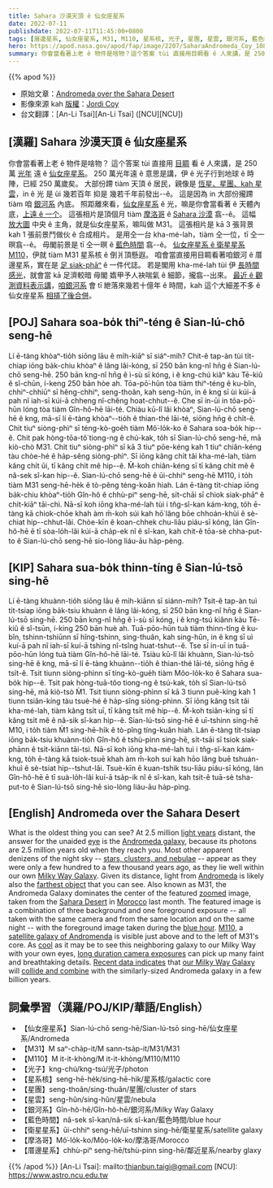 ```yaml
---
title: Sahara 沙漠天頂 ê 仙女座星系
date: 2022-07-11
publishdate: 2022-07-11T11:45:00+0800
tags: [厝邊星系, 仙女座星系, M31, M110, 星系核, 光子, 星團, 星雲, 銀河系, 藍色時間, 衛星星系]
hero: https://apod.nasa.gov/apod/fap/image/2207/SaharaAndromeda_Coy_1080.jpg
summary: 你會當看著上老 ê 物件是啥物？這个答案 tùi 直接用目睭看 ê 人來講，是 250 萬光年遠 ê 仙女座星系。
---
```


{{% apod %}}

- 原始文章：[Andromeda over the Sahara Desert](https://apod.nasa.gov/apod/ap220711.html)
- 影像來源 kah [版權][copyright]：[Jordi Coy](https://www.facebook.com/jordilopezphotography)
- 台文翻譯：[An-Li Tsai][An-Li Tsai] ([NCU][NCU])

## [漢羅] Sahara 沙漠天頂 ê 仙女座星系
你會當看著上老 ê 物件是啥物？
這个答案 tùi 直接用 [目睭][eye] 看 ê 人來講，是 250 萬 [光年][light years] 遠 ê [仙女座星系][Andromeda galaxy]。
250 萬光年遠 ê 意思是講，伊 ê 光子行到地球 ê 時陣，已經 250 萬歲矣。
大部份蹛 tiàm 天頂 ê 居民，親像是 [恆星、星團、kah 星雲][stars, clusters, and nebulae]，in ê 光 是 ùi 幾若百年 抑是 幾若千年前發出--ê。
這是因為 in 大部份攏蹛 tiàm 咱 [銀河系][Milky Way Galaxy] 內底。
照距離來看，[仙女座星系][Andromeda] ê 光，嘛是你會當看著 ê 天體內底，[上遠 ê 一个][farthest object]。
這張相片是頂個月 tiàm [摩洛哥][Morocco] ê [Sahara 沙漠][Sahara Desert] 翕--ê。
這幅 [放大圖][zoomed] 中央 ê 主角，就是仙女座星系，嘛叫做 M31。
這張相片是 kā 3 張背景 kah 1 張前景鬥做伙 ê 合成相片。
是用仝一台 kha-mé-lah，tiàm 仝一位，tī 仝一暝翕--ê。
毋閣前景是 tī 仝一暝 ê [藍色時間][blue hour] 翕--ê。
[仙女座星系 ê 衛星星系][satellite galaxy of Andromenda] [M110][M110]，伊就 tiàm M31 星系核 ê 倒爿頂懸遐。
咱會當直接用目睭看著咱銀河 ê 厝邊星系，實在是 [足 siak-phāⁿ][cool] ê 一件代誌。
若是閣用 kha-mé-lah tùi 伊 [長時間感光][long duration camera exposures]，就會當 kā 足濟較暗 毋閣 媠甲予人袂喘氣 ê 細節，攏翕--出來。
[最近 ê 觀測資料表示講][Recent data indicates]，[咱銀河系][our Milky Way Galaxy] 會 tī 紲落來幾若十億年 ê 時間，kah 這个大細差不多 ê 仙女座星系 [相挵了後合併][collide and combine]。

## [POJ] Sahara soa-bo̍k thiⁿ-téng ê Sian-lú-chō seng-hē
Lí ē-tàng khòaⁿ-tio̍h siōng lāu ê mi̍h-kiāⁿ sī siáⁿ-mih?
Chit-ê tap-àn tùi ti̍t-chiap iōng ba̍k-chiu khòaⁿ ê lâng lâi-kóng, sī 250 bān kng-nî hn̄g ê Sian-lú-chō seng-hē.
250 bān kng-nî hn̄g ê ì-sù sī kóng, i ê kng-chú kiâⁿ kàu Tē-kiû ê sî-chūn, í-keng 250 bān hòe ah.
Tōa-pō͘-hūn tòa tiàm thiⁿ-téng ê ku-bîn, chhiⁿ-chhiūⁿ sī hêng-chhiⁿ, seng-thoân, kah seng-hûn, in ê kng sī ùi kúi-ā pah nî iah-sī kúi-ā chheng nî-chêng hoat-chhut--ê.
Che sī in-ūi in tōa-pō͘-hūn lóng tòa tiàm Gîn-hô-hē lāi-té.
Chiàu kū-lî lâi khòaⁿ, Sian-lú-chō seng-hē ê kng, mā-sī lí ē-tàng khòaⁿ--tio̍h ê thian-thé lāi-té, siōng hn̄g ê chi̍t-ê.
Chit tiuⁿ siòng-phìⁿ sī téng-kò-goe̍h tiàm Mô͘-lo̍k-ko ê Sahara soa-bo̍k hip--ê.
Chit pak hòng-tōa-tô͘ tiong-ng ê chú-kak, to̍h sī Sian-lú-chō seng-hē, mā kiò-chò M31.
Chit tiuⁿ siòng-phìⁿ sī kā 3 tiuⁿ pōe-kéng kah 1 tiuⁿ chiân-kéng tàu chòe-hé ê ha̍p-sêng siòng-phìⁿ.
Sī iōng kâng chi̍t tâi kha-mé-lah, tiàm kâng chi̍t ūi, tī kâng chi̍t mê hip--ê.
M̄-koh chiân-kéng sī tī kâng chi̍t mê ê nâ-sek sî-kan hip--ê.
Sian-lú-chō seng-hē ê ūi-chhiⁿ seng-hē M110, i to̍h tiàm M31 seng-hē-he̍k ê tò-pêng téng-koân hiah.
Lán ē-tàng ti̍t-chiap iōng ba̍k-chiu khòaⁿ-tio̍h Gîn-hô ê chhù-piⁿ seng-hē, si̍t-chāi sī chiok siak-phāⁿ ê chi̍t-kiāⁿ tāi-chì.
Nā-sī koh iōng kha-mé-lah tùi i tn̂g-sî-kan kám-kng, to̍h ē-tàng kā chiok-chōe khah àm m̄-koh súi kah hō͘ lâng bōe chhoán-khùi ê sè-chiat hip--chhut-lâi.
Chòe-kīn ê koan-chhek chu-liāu piáu-sī kóng, lán Gîn-hô-hē ē tī sòa-lo̍h-lâi kúi-ā cha̍p-ek nî ê sî-kan, kah chit-ê tōa-sè chha-put-to ê Sian-lú-chō seng-hē sio-lòng liáu-āu ha̍p-pèng.



## [KIP] Sahara sua-bo̍k thinn-tíng ê Sian-lú-tsō sing-hē
Lí ē-tàng khuànn-tio̍h siōng lāu ê mi̍h-kiānn sī siánn-mih?
Tsit-ê tap-àn tuì ti̍t-tsiap iōng ba̍k-tsiu khuànn ê lâng lâi-kóng, sī 250 bān kng-nî hn̄g ê Sian-lú-tsō sing-hē.
250 bān kng-nî hn̄g ê ì-sù sī kóng, i ê kng-tsú kiânn kàu Tē-kiû ê sî-tsūn, í-king 250 bān huè ah.
Tuā-pōo-hūn tuà tiàm thinn-tíng ê ku-bîn, tshinn-tshiūnn sī hîng-tshinn, sing-thuân, kah sing-hûn, in ê kng sī uì kuí-ā pah nî iah-sī kuí-ā tshing nî-tsîng huat-tshut--ê.
Tse sī in-uī in tuā-pōo-hūn lóng tuà tiàm Gîn-hô-hē lāi-té.
Tsiàu kū-lî lâi khuànn, Sian-lú-tsō sing-hē ê kng, mā-sī lí ē-tàng khuànn--tio̍h ê thian-thé lāi-té, siōng hn̄g ê tsi̍t-ê.
Tsit tiunn siòng-phìnn sī tíng-kò-gue̍h tiàm Môo-lo̍k-ko ê Sahara sua-bo̍k hip--ê.
Tsit pak hòng-tuā-tôo tiong-ng ê tsú-kak, to̍h sī Sian-lú-tsō sing-hē, mā kiò-tsò M̀1.
Tsit tiunn siòng-phìnn sī kā 3 tiunn puē-kíng kah 1 tiunn tsiân-kíng tàu tsuè-hé ê ha̍p-sîng siòng-phìnn.
Sī iōng kâng tsi̍t tâi kha-mé-lah, tiàm kâng tsi̍t uī, tī kâng tsi̍t mê hip--ê.
M̄-koh tsiân-kíng sī tī kâng tsi̍t mê ê nâ-sik sî-kan hip--ê.
Sian-lú-tsō sing-hē ê uī-tshinn sing-hē M10, i to̍h tiàm M̀1 sing-hē-hi̍k ê tò-pîng tíng-kuân hiah.
Lán ē-tàng ti̍t-tsiap iōng ba̍k-tsiu khuànn-tio̍h Gîn-hô ê tshù-pinn sing-hē, si̍t-tsāi sī tsiok siak-phānn ê tsi̍t-kiānn tāi-tsì.
Nā-sī koh iōng kha-mé-lah tuì i tn̂g-sî-kan kám-kng, to̍h ē-tàng kā tsiok-tsuē khah àm m̄-koh suí kah hōo lâng buē tshuán-khuì ê sè-tsiat hip--tshut-lâi.
Tsuè-kīn ê kuan-tshik tsu-liāu piáu-sī kóng, lán Gîn-hô-hē ē tī suà-lo̍h-lâi kuí-ā tsa̍p-ik nî ê sî-kan, kah tsit-ê tuā-sè tsha-put-to ê Sian-lú-tsō sing-hē sio-lòng liáu-āu ha̍p-pìng.

## [English] Andromeda over the Sahara Desert
What is the oldest thing you can see?
At 2.5 million [light years][light years] distant, the answer for the unaided [eye][eye] is the [Andromeda galaxy][Andromeda galaxy], because its photons are 2.5 million years old when they reach you.
Most other apparent denizens of the night sky -- [stars, clusters, and nebulae][stars, clusters, and nebulae] -- appear as they were only a few hundred to a few thousand years ago, as they lie well within our own [Milky Way Galaxy][Milky Way Galaxy].
Given its distance, light from [Andromeda][Andromeda] is likely also the [farthest object][farthest object] that you can see.
Also known as M31, the Andromeda Galaxy dominates the center of the featured [zoomed][zoomed] image, taken from the [Sahara Desert][Sahara Desert] in [Morocco][Morocco] last month.
The featured image is a combination of three background and one foreground exposure -- all taken with the same camera and from the same location and on the same night -- with the foreground image taken during the [blue hour][blue hour].
[M110][M110], a [satellite galaxy of Andromenda][satellite galaxy of Andromenda] is visible just above and to the left of M31's core.
As [cool][cool] as it may be to see this neighboring galaxy to our Milky Way with your own eyes, [long duration camera exposures][long duration camera exposures] can pick up many faint and breathtaking details.
[Recent data indicates][Recent data indicates] that [our Milky Way Galaxy][our Milky Way Galaxy] will [collide and combine][collide and combine] with the similarly-sized Andromeda galaxy in a few billion years.

## 詞彙學習（漢羅/POJ/KIP/華語/English）
- 【仙女座星系】Sian-lú-chō seng-hē/Sian-lú-tsō sing-hē/仙女座星系/Andromeda
- 【M31】M saⁿ-cha̍p-it/M sann-tsa̍p-it/M31/M31
- 【M110】M it-it-khòng/M it-it-khòng/M110/M110
- 【光子】kng-chú/kng-tsú/光子/photon
- 【星系核】seng-hē-he̍k/sing-hē-hi̍k/星系核/galactic core
- 【星團】seng-thoân/sing-thuân/星團/cluster of stars
- 【星雲】seng-hûn/sing-hûn/星雲/nebula
- 【銀河系】Gîn-hô-hē/Gîn-hô-hē/銀河系/Milky Way Galaxy
- 【藍色時間】nâ-sek sî-kan/nâ-sik sî-kan/藍色時間/blue hour
- 【衛星星系】ūi-chhiⁿ seng-hē/uī-tshinn sing-hē/衛星星系/satellite galaxy
- 【摩洛哥】Mô͘-lo̍k-ko/Môo-lo̍k-ko/摩洛哥/Morocco
- 【厝邊星系】chhù-piⁿ seng-hē/tshù-pinn sing-hē/鄰近星系/nearby glaxy


{{% /apod %}}
[An-Li Tsai]: mailto:thianbun.taigi@gmail.com
[NCU]: https://www.astro.ncu.edu.tw

[copyright]: https://apod.nasa.gov/apod/fap/lib/about_apod.html#srapply

[light years]:https://starchild.gsfc.nasa.gov/docs/StarChild/questions/question19.html
[eye]:https://www.the-eyeworks.com/resource/eye-resources/interactive-eye/
[Andromeda galaxy]:https://apod.nasa.gov/apod/ap190909.html
[stars, clusters, and nebulae]:https://apod.nasa.gov/apod/ap180702.html
[Milky Way Galaxy]:https://solarsystem.nasa.gov/resources/285/the-milky-way-galaxy/
[Andromeda]:https://en.wikipedia.org/wiki/Andromeda_Galaxy
[farthest object]:https://www.theguardian.com/science/2019/aug/25/starwatch-the-furthest-thing-you-can-see-with-the-naked-eye
[zoomed]:https://youtu.be/TijClV4uHIk
[Sahara Desert]:https://youtu.be/TaIniVvizEQ
[Morocco]:https://en.wikipedia.org/wiki/Morocco
[blue hour]:https://en.wikipedia.org/wiki/Blue_hour
[M110]:https://apod.nasa.gov/apod/ap080909.html
[satellite galaxy of Andromenda]:https://en.wikipedia.org/wiki/List_of_Andromeda%27s_satellite_galaxies
[cool]:https://cdn.wallpapersafari.com/38/15/MJ0ui3.jpg
[long duration camera exposures]:https://apod.nasa.gov/apod/ap181217.html
[Recent data indicates]:https://www.nasa.gov/mission_pages/hubble/science/milky-way-collide.html
[our Milky Way Galaxy]:http://www.atlasoftheuniverse.com/galaxy.html
[collide and combine]:https://apod.nasa.gov/apod/ap120604.html
